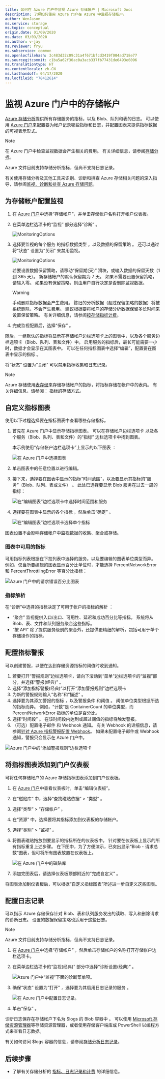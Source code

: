 ```yaml
---
title: 如何在 Azure 门户中监视 Azure 存储帐户 | Microsoft Docs
description: 了解如何使用 Azure 门户在 Azure 中监视存储帐户。
author: WenJason
ms.service: storage
ms.topic: conceptual
origin.date: 01/09/2020
ms.date: 03/09/2020
ms.author: v-jay
ms.reviewer: fryu
ms.subservice: common
ms.openlocfilehash: 3c483d32c09c31a4f671bfcd3419f004ad718e77
ms.sourcegitcommit: c1ba5a62f30ac0a3acb337fb77431de6493e6096
ms.translationtype: HT
ms.contentlocale: zh-CN
ms.lasthandoff: 04/17/2020
ms.locfileid: "78412614"
---
```

# <a name="monitor-a-storage-account-in-the-azure-portal"></a>监视 Azure 门户中的存储帐户

[Azure 存储分析](storage-analytics.md)提供所有存储服务的指标，以及 Blob、队列和表的日志。 可以使用 [Azure 门户](https://portal.azure.cn)来配置要为帐户记录哪些指标和日志，并配置图表来提供指标数据的可视表示形式。

> [!NOTE]
> 在 Azure 门户中检查监视数据会产生相关的费用。 有关详细信息，请参阅[存储分析](storage-analytics.md)。
>
> Azure 文件目前支持存储分析指标，但尚不支持日志记录。
>
> 有关使用存储分析及其他工具来识别、诊断和排查 Azure 存储相关问题的深入指导，请参阅[监视、诊断和排查 Azure 存储问题](storage-monitoring-diagnosing-troubleshooting.md)。
>

## <a name="configure-monitoring-for-a-storage-account"></a>为存储帐户配置监视

1. 在 [Azure 门户](https://portal.azure.cn)中选择“存储帐户”，并单击存储帐户名称打开帐户仪表板。 
1. 在菜单边栏选项卡的“监视”  部分选择“诊断”  。

    ![MonitoringOptions](./media/storage-monitor-storage-account/storage-enable-metrics-00.png)

1. 选择要监视的每个服务  的指标数据类型  ，以及数据的保留策略  。 还可以通过将“状态”  设置为“关闭”  来禁用监视。

    ![MonitoringOptions](./media/storage-monitor-storage-account/storage-enable-metrics-01.png)

   若要设置数据保留策略，请移动“保留期(天)”  滑块，或输入数据的保留天数（1 到 365 天）。 新存储帐户的默认保留期为 7 天。 如果不需要设置保留策略，请输入零。 如果没有保留策略，则由用户自行决定是否删除监视数据。

   > [!WARNING]
   > 手动删除指标数据会产生费用。 陈旧的分析数据（超过保留策略的数据）将被系统删除，不会产生费用。 建议根据要将帐户的存储分析数据保留多长时间来设置保留策略。 有关详细信息，请参阅[按存储指标计费](storage-analytics-metrics.md#billing-on-storage-metrics)。
   >

1. 完成监视配置后，选择“保存”  。

随后，一组默认的指标将显示在存储帐户边栏选项卡上的图表中，以及各个服务边栏选项卡（Blob、队列、表和文件）中。 启用服务的指标后，最长可能需要一小时，数据才会显示在其图表中。 可以在任何指标图表中选择“编辑”，配置要在图表中显示的指标  。

将“状态”  设置为“关闭”  可以禁用指标收集和日志记录。

> [!NOTE]
> Azure 存储使用[表存储](storage-introduction.md#table-storage)来存储存储帐户的指标，将指标存储在帐户中的表内。 有关详细信息，请参阅： [指标的存储方式](storage-analytics-metrics.md#how-metrics-are-stored)。
>

## <a name="customize-metrics-charts"></a>自定义指标图表

使用以下过程选择要在指标图表中查看哪些存储指标。

1. 首先在 Azure 门户中显示存储指标图表。 可以在存储帐户边栏选项卡  以及各个服务（Blob、队列、表和文件）的“指标”  边栏选项卡中找到图表。

   本示例使用“存储帐户边栏选项卡”上显示的以下图表  ：

   ![在 Azure 门户中选择图表](./media/storage-monitor-storage-account/stg-customize-chart-00.png)

1. 单击图表中的任意位置以进行编辑。

1. 接下来，选择要在图表中显示的指标“时间范围”，以及要显示其指标的“服务”（Blob、队列、表或文件）   。 此处已选择要显示 Blob 服务在过去一周的指标：

   ![在“编辑图表”边栏选项卡中选择时间范围和服务](./media/storage-monitor-storage-account/storage-edit-metric-time-range.png)

1. 选择要在图表中显示的各个指标  ，然后单击“确定”  。

   ![在“编辑图表”边栏选项卡选择单个指标](./media/storage-monitor-storage-account/storage-edit-metric-selections.png)

图表设置不会影响存储帐户中监视数据的收集、聚合或存储。

### <a name="metrics-availability-in-charts"></a>图表中可用的指标

可用指标列表根据在下拉列表中选择的服务，以及要编辑的图表单位类型而异。 例如，仅当所要编辑的图表显示百分比单位时，才能选择 PercentNetworkError  和 PercentThrottlingError  等百分比指标：

![Azure 门户中的请求错误百分比图表](./media/storage-monitor-storage-account/stg-customize-chart-04.png)

### <a name="metrics-resolution"></a>指标解析

在“诊断”中选择的指标决定了可用于帐户的指标的解析  ：

* “聚合”  监视提供入口/出口、可用性、延迟和成功百分比等指标。 系统将从 Blob、表、文件和队列服务聚合这些指标。
* “按 API”  除了提供服务级别的聚合外，还提供更精细的解析，包括可用于单个存储操作的指标。

## <a name="configure-metrics-alerts"></a>配置指标警报

可以创建警报，以便在达到存储资源指标的阈值时收到通知。

1. 若要打开“警报规则”边栏选项卡，请向下滚动到“菜单”边栏选项卡的“监视”部分，并选择“警报(经典)”     。
2. 选择“添加指标警报(经典)”以打开“添加警报规则”边栏选项卡  
3. 为新的警报规则输入“名称”和“描述”   。
4. 选择要为其添加警报的指标  ，以及警报条件  和阈值  。 阈值单位类型根据所选的指标而异。 例如，“计数”是 ContainerCount  的单位类型，而 PercentNetworkError  指标的单位是百分比。
5. 选择“时间段”  。 在该时间段内达到或超过阈值的指标将触发警报。
6. （可选）配置电子邮件  和 Webhook  通知。 有关 Webhook 的详细信息，请参阅[针对 Azure 指标警报配置 Webhook](../../azure-monitor/platform/alerts-webhooks.md)。 如果未配置电子邮件或 Webhook 通知，警报只会显示在 Azure 门户中。

![Azure 门户中的“添加警报规则”边栏选项卡](./media/storage-monitor-storage-account/add-alert-rule.png)

## <a name="add-metrics-charts-to-the-portal-dashboard"></a>将指标图表添加到门户仪表板

可将任何存储帐户的 Azure 存储指标图表添加到门户仪表板。

1. 在 [Azure 门户](https://portal.azure.cn)中查看仪表板时，单击“编辑仪表板”。 
1. 在“磁贴库”  中，选择“查找磁贴依据”   > “类型”  。
1. 选择“类型”   > “存储帐户”  。
1. 在“资源”  中，选择要将其指标添加到仪表板的存储帐户。
1. 选择“类别”   > “监视”  。
1. 将图表磁贴拖放到要显示的指标所在的仪表板中。 针对要在仪表板上显示的所有指标重复上述步骤。 在下图中，为了方便演示，已突出显示“Blob - 请求总数”图表，但可将所有图表放置在仪表板上。

   ![在 Azure 门户中的磁贴库](./media/storage-monitor-storage-account/storage-customize-dashboard.png)
1. 添加完图表后，请选择仪表板顶部附近的“完成自定义”  。

将图表添加到仪表板后，可以根据“自定义指标图表”所述进一步自定义这些图表。

## <a name="configure-logging"></a>配置日志记录

可以指示 Azure 存储保存针对 Blob、表和队列服务发出的读取、写入和删除请求的诊断日志。 设置的数据保留策略也适用于这些日志。

> [!NOTE]
> Azure 文件目前支持存储分析指标，但尚不支持日志记录。
>

1. 在 [Azure 门户](https://portal.azure.cn)中选择“存储帐户”  ，然后单击存储帐户的名称打开存储帐户边栏选项卡。
1. 在菜单边栏选项卡的“监视(经典)”  部分中选择“诊断设置(经典)”  。

    ![Azure 门户中“监视”下面的诊断菜单项。](./media/storage-monitor-storage-account/storage-enable-metrics-00.png)

1. 确保“状态”  设置为“打开”  ，选择要为其启用日志记录的服务  。

    ![在 Azure 门户中配置日志记录。](./media/storage-monitor-storage-account/enable-diagnostics.png)
1. 单击“保存”  。

诊断日志保存在存储帐户下名为 $logs 的 Blob 容器中  。 可以使用 [Microsoft 存储资源管理器](https://storageexplorer.com)等存储资源管理器，或者使用存储客户端库或 PowerShell 以编程方式来查看日志数据。

有关如何访问 $logs 容器的信息，请参阅[存储分析日志记录](storage-analytics-logging.md)。

## <a name="next-steps"></a>后续步骤

* 了解有关存储分析的 [指标、日志记录和计费](storage-analytics.md) 的详细信息。
